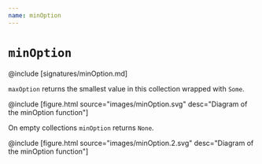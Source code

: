 ```yaml
---
name: minOption
---
```


# `minOption`

@include [signatures/minOption.md]

`maxOption` returns the smallest value in this collection wrapped with `Some`.

@include [figure.html source="images/minOption.svg" desc="Diagram of the minOption function"]

On empty collections `minOption` returns `None`.

@include [figure.html source="images/minOption.2.svg" desc="Diagram of the minOption function"]
